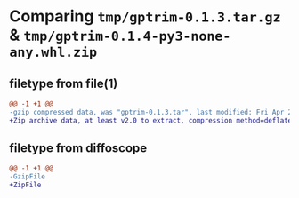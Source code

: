 # Comparing `tmp/gptrim-0.1.3.tar.gz` & `tmp/gptrim-0.1.4-py3-none-any.whl.zip`

## filetype from file(1)

```diff
@@ -1 +1 @@
-gzip compressed data, was "gptrim-0.1.3.tar", last modified: Fri Apr 21 21:13:36 2023, max compression
+Zip archive data, at least v2.0 to extract, compression method=deflate
```

## filetype from diffoscope

```diff
@@ -1 +1 @@
-GzipFile
+ZipFile
```


